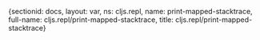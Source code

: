{sectionid: docs, layout: var, ns: cljs.repl, name: print-mapped-stacktrace, full-name: cljs.repl/print-mapped-stacktrace,
  title: cljs.repl/print-mapped-stacktrace}
